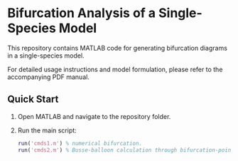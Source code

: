 # Bifurcation Analysis of a Single-Species Model

This repository contains MATLAB code for generating bifurcation diagrams in a single-species model. 

For detailed usage instructions and model formulation, please refer to the accompanying PDF manual.

## Quick Start

1. Open MATLAB and navigate to the repository folder.
2. Run the main script:

   ```matlab
   run('cmds1.m') % numerical bifurcation.
   run('cmds2.m') % Busse-balloon calculation through bifurcation-point continuation.
